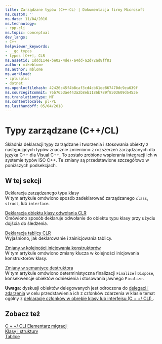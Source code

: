 ```yaml
---
title: Zarządzane typów (C++-CL) | Dokumentacja firmy Microsoft
ms.custom: ''
ms.date: 11/04/2016
ms.technology:
- cpp-cli
ms.topic: conceptual
dev_langs:
- C++
helpviewer_keywords:
- __gc types
- types [C++], CLR
ms.assetid: 1ddd114e-be02-4de7-a4dd-a2d72ad8ff81
author: mikeblome
ms.author: mblome
ms.workload:
- cplusplus
- dotnet
ms.openlocfilehash: 42426c45f4b8caf3cd4cb61ee867470dc9ea639f
ms.sourcegitcommit: 76b7653ae443a2b8eb1186b789f8503609d6453e
ms.translationtype: MT
ms.contentlocale: pl-PL
ms.lasthandoff: 05/04/2018
---
```

# <a name="managed-types-ccl"></a>Typy zarządzane (C++/CL)
Składnia deklaracji typy zarządzane i tworzenia i stosowania obiekty z następujących typów znacznie zmieniono z rozszerzeń zarządzanych dla języka C++ dla Visual C++. To zostało zrobione wspierania integracji ich w systemie typów ISO C++. Te zmiany są przedstawione szczegółowo w poniższych podsekcjach.  
  
## <a name="in-this-section"></a>W tej sekcji  
 [Deklaracja zarządzanego typu klasy](../dotnet/declaration-of-a-managed-class-type.md)  
 W tym artykule omówiono sposób zadeklarować zarządzanego `class`, `struct`, lub `interface`.  
  
 [Deklaracja obiektu klasy odwołania CLR](../dotnet/declaration-of-a-clr-reference-class-object.md)  
 Omówiono sposób deklaruje odwołanie do obiektu typu klasy przy użyciu dojścia do śledzenia.  
  
 [Deklaracja tablicy CLR](../dotnet/declaration-of-a-clr-array.md)  
 Wyjaśniono, jak deklarowanie i zainicjowania tablicy.  
  
 [Zmiany w kolejności inicjowania konstruktorów](../dotnet/changes-in-constructor-initialization-order.md)  
 W tym artykule omówiono zmiany klucza w kolejności inicjowania konstruktorów klasy.  
  
 [Zmiany w semantyce destruktora](../dotnet/changes-in-destructor-semantics.md)  
 W tym artykule omówiono deterministyczna finalizacji `Finalize` i `Dispose`, konsekwencje obiektów odniesienia i stosowania jawnego `Finalize`.  
  
 **Uwaga:** dyskusji obiektów delegowanych jest odroczona do [delegaci i zdarzenia](../dotnet/delegates-and-events.md) w celu przedstawienia ich z członków zdarzenia w klasie temat ogólny z [deklaracje członków w obrębie klasy lub interfejsu (C + +/ CLI) ](../dotnet/member-declarations-within-a-class-or-interface-cpp-cli.md).  
  
## <a name="see-also"></a>Zobacz też  
 [C + +/ CLI Elementarz migracji](../dotnet/cpp-cli-migration-primer.md)   
 [Klasy i struktury](../windows/classes-and-structs-cpp-component-extensions.md)   
 [Tablice](../windows/arrays-cpp-component-extensions.md)
